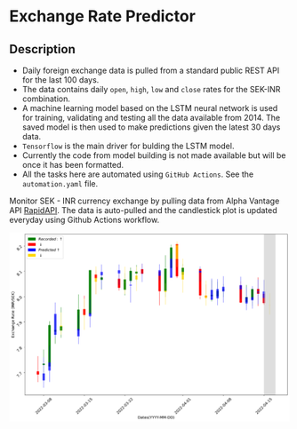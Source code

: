 # Exchange Rate Predictor

## Description

- Daily foreign exchange data is pulled from a standard public REST API for the last 100 days.
- The data contains daily `open`, `high`, `low` and `close` rates for the SEK-INR combination.
- A machine learning model based on the LSTM neural network is used for training, validating
and testing all the data available from 2014. The saved model is then used to make predictions
given the latest 30 days data.
- `Tensorflow` is the main driver for bulding the LSTM model.
- Currently the code from model building is not made available but will be once it has been
formatted.
- All the tasks here are automated using `GitHub Actions`. See the `automation.yaml` file.

Monitor SEK - INR currency exchange by pulling data from Alpha Vantage API [RapidAPI](https://rapidapi.com/alphavantage/api/alpha-vantage).
The data is auto-pulled and the candlestick plot is updated everyday using Github Actions workflow.

![alt forex monitor](fig/current.png "Candlestick plot showing daily recorded values as well ML predicted values")
